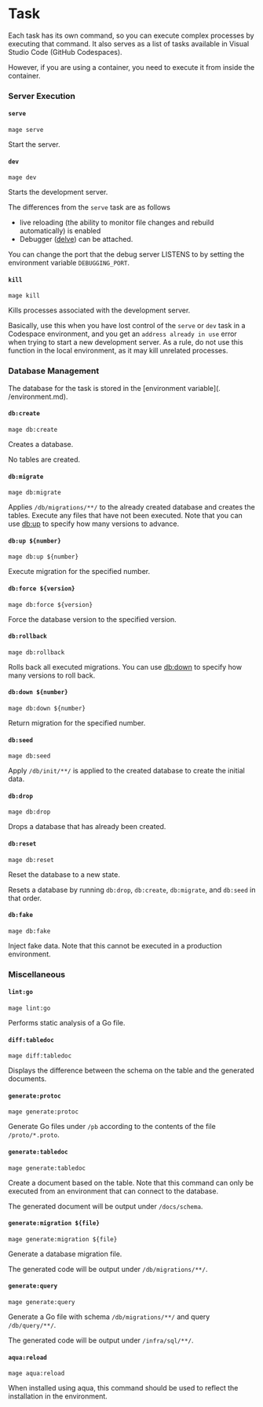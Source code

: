 # Task

Each task has its own command, so you can execute complex processes by executing that command.
It also serves as a list of tasks available in Visual Studio Code (GitHub Codespaces).

However, if you are using a container, you need to execute it from inside the container.

### Server Execution

#### `serve`

```shell
mage serve
```

Start the server.

#### `dev`

```shell
mage dev
```

Starts the development server.

The differences from the `serve` task are as follows

- live reloading (the ability to monitor file changes and rebuild automatically) is enabled
- Debugger ([delve](https://github.com/go-delve/delve)) can be attached.

You can change the port that the debug server LISTENS to by setting the environment variable `DEBUGGING_PORT`.

#### `kill`

```shell
mage kill
```

Kills processes associated with the development server.

Basically, use this when you have lost control of the `serve` or `dev` task in a Codespace environment, and you get an `address already in use` error when trying to start a new development server.
As a rule, do not use this function in the local environment, as it may kill unrelated processes.

### Database Management

The database for the task is stored in the [environment variable](. /environment.md).

#### `db:create`

```shell
mage db:create
```

Creates a database.

No tables are created.

#### `db:migrate`

```shell
mage db:migrate
```

Applies `/db/migrations/**/` to the already created database and creates the tables.
Execute any files that have not been executed. Note that you can use [db:up](#dbup-number) to specify how many versions to advance.

#### `db:up ${number}`

```shell
mage db:up ${number}
```

Execute migration for the specified number.

#### `db:force ${version}`

```shell
mage db:force ${version}
```

Force the database version to the specified version.

#### `db:rollback`

```shell
mage db:rollback
```

Rolls back all executed migrations.
You can use [db:down](#dbdown-number) to specify how many versions to roll back.

#### `db:down ${number}`

```shell
mage db:down ${number}
```

Return migration for the specified number.

#### `db:seed`

```shell
mage db:seed
```

Apply `/db/init/**/` is applied to the created database to create the initial data.

#### `db:drop`

```shell
mage db:drop
```

Drops a database that has already been created.

#### `db:reset`

```shell
mage db:reset
```

Reset the database to a new state.

Resets a database by running `db:drop`, `db:create`, `db:migrate`, and `db:seed` in that order.

#### `db:fake`

```shell
mage db:fake
```

Inject fake data.
Note that this cannot be executed in a production environment.

### Miscellaneous

#### `lint:go`

```shell
mage lint:go
```

Performs static analysis of a Go file.

#### `diff:tabledoc`

```shell
mage diff:tabledoc
```

Displays the difference between the schema on the table and the generated documents.

#### `generate:protoc`

```shell
mage generate:protoc
```

Generate Go files under `/pb` according to the contents of the file `/proto/*.proto`.

#### `generate:tabledoc`

```shell
mage generate:tabledoc
```

Create a document based on the table.
Note that this command can only be executed from an environment that can connect to the database.

The generated document will be output under `/docs/schema`.

#### `generate:migration ${file}`

```shell
mage generate:migration ${file}
```

Generate a database migration file.

The generated code will be output under `/db/migrations/**/`.

#### `generate:query`

```shell
mage generate:query
```

Generate a Go file with schema `/db/migrations/**/` and query `/db/query/**/`.

The generated code will be output under `/infra/sql/**/`.

#### `aqua:reload`

```shell
mage aqua:reload
```

When installed using aqua, this command should be used to reflect the installation in the environment.

